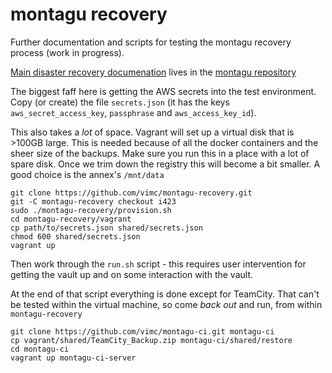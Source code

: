# montagu recovery

Further documentation and scripts for testing the montagu recovery process (work in progress).

[Main disaster recovery documenation](https://github.com/vimc/montagu/blob/master/docs/DisasterRecovery.md) lives in the [montagu repository](https://github.com/vimc/montagu)

The biggest faff here is getting the AWS secrets into the test environment.  Copy (or create) the file `secrets.json` (it has the keys `aws_secret_access_key`, `passphrase` and `aws_access_key_id`).

This also takes a *lot* of space.  Vagrant will set up a virtual disk that is >100GB large.  This is needed because of all the docker containers and the sheer size of the backups.  Make sure you run this in a place with a lot of spare disk.  Once we trim down the registry this will become a bit smaller.  A good choice is the annex's `/mnt/data`

```
git clone https://github.com/vimc/montagu-recovery.git
git -C montagu-recovery checkout i423
sudo ./montagu-recovery/provision.sh
cd montagu-recovery/vagrant
cp path/to/secrets.json shared/secrets.json
chmod 600 shared/secrets.json
vagrant up
```

Then work through the `run.sh` script - this requires user intervention for getting the vault up and on some interaction with the vault.

At the end of that script everything is done except for TeamCity.  That can't be tested within the virtual machine, so come *back out* and run, from within `montagu-recovery`

```
git clone https://github.com/vimc/montagu-ci.git montagu-ci
cp vagrant/shared/TeamCity_Backup.zip montagu-ci/shared/restore
cd montagu-ci
vagrant up montagu-ci-server
```
